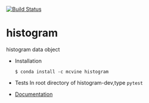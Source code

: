 [![Build Status](https://travis-ci.com/danse-inelastic/histogram.svg?branch=master)](https://travis-ci.com/danse-inelastic/histogram)

# histogram
histogram data object

* Installation

  `$ conda install -c mcvine histogram`

* Tests
  In root directory of histogram-dev,type
  `pytest`


* [Documentation](http://danse-inelastic.github.io/histogram)
